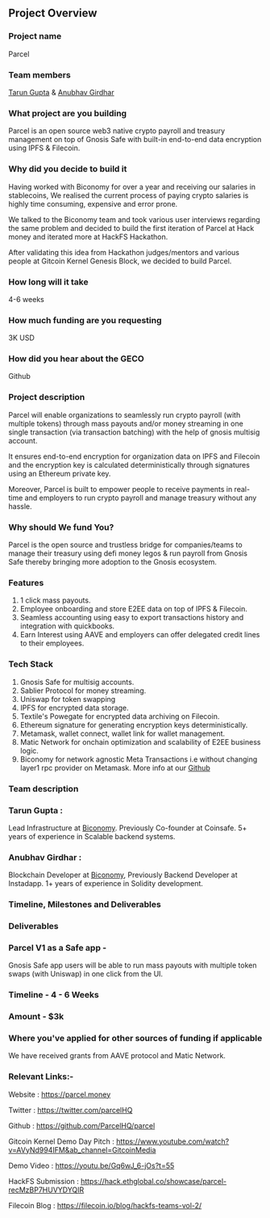 ## Project Overview

### Project name
Parcel 

### Team members
[Tarun Gupta](https://github.com/tarun1475) & [Anubhav Girdhar](https://github.com/anubhavgirdhar)  

### What project are you building
Parcel is an open source web3 native crypto payroll and treasury management on top of Gnosis Safe with built-in end-to-end data encryption using IPFS & Filecoin.

### Why did you decide to build it
Having worked with Biconomy for over a year and receiving our salaries in stablecoins, We realised the current process of paying crypto salaries is highly time consuming, expensive and error prone. 

We talked to the Biconomy team and took various user interviews regarding the same problem and decided to build the first iteration of Parcel at Hack money and iterated more at HackFS Hackathon. 

After validating this idea from Hackathon judges/mentors and various people at Gitcoin Kernel Genesis Block, we decided to build Parcel.

### How long will it take
4-6 weeks

### How much funding are you requesting
3K USD 


### How did you hear about the GECO 
Github 


### Project description
Parcel will enable organizations to seamlessly run crypto payroll (with multiple tokens) through mass payouts and/or money streaming in one single transaction (via transaction batching) with the help of gnosis multisig account.

It ensures end-to-end encryption for organization data on IPFS and Filecoin and the encryption key is calculated deterministically through signatures using an Ethereum private key.  

Moreover, Parcel is built to empower people to receive payments in real-time and employers to run crypto payroll and manage treasury without any hassle.

### Why should We fund You?
Parcel is the open source and trustless bridge for companies/teams to manage their treasury using defi money legos & run payroll from Gnosis Safe thereby bringing more adoption to the Gnosis ecosystem. 

### Features
1) 1 click mass payouts.
2) Employee onboarding and store E2EE data on top of IPFS & Filecoin. 
3) Seamless accounting using easy to export transactions history and integration with quickbooks. 
4) Earn Interest using AAVE and employers can offer delegated credit lines to their employees. 


### Tech Stack
1) Gnosis Safe for multisig accounts.
2) Sablier Protocol for money streaming.
3) Uniswap for token swapping
4) IPFS for encrypted data storage.
5) Textile's Powegate for encrypted data archiving on Filecoin.
6) Ethereum signature for generating encryption keys deterministically.
7) Metamask, wallet connect, wallet link for wallet management.
8) Matic Network for onchain optimization and scalability of E2EE business logic.
9) Biconomy for network agnostic Meta Transactions i.e without changing layer1 rpc provider on Metamask.
More info at our [Github](https://github.com/ParcelHQ/parcel)

### Team description

### Tarun Gupta : 
Lead Infrastructure at [Biconomy](https://biconomy.io). Previously Co-founder at Coinsafe. 5+ years of experience in Scalable backend systems. 


### Anubhav Girdhar :
Blockchain Developer at [Biconomy](https://biconomy.io), Previously Backend Developer at Instadapp. 1+ years of experience in Solidity development.

 
### Timeline, Milestones and Deliverables

### Deliverables 

### Parcel V1 as a Safe app  - 

Gnosis Safe app users will be able to run mass payouts with multiple token swaps (with Uniswap) in one click from the UI.

### Timeline - 4 - 6 Weeks
### Amount - $3k

### Where you've applied for other sources of funding if applicable
We have received grants from AAVE protocol and Matic Network.

### Relevant Links:-

Website : https://parcel.money

Twitter : https://twitter.com/parcelHQ

Github : https://github.com/ParcelHQ/parcel

Gitcoin Kernel Demo Day Pitch : https://www.youtube.com/watch?v=AVyNd994IFM&ab_channel=GitcoinMedia

Demo Video : https://youtu.be/Gq6wJ_6-jOs?t=55

HackFS Submission : https://hack.ethglobal.co/showcase/parcel-recMzBP7HUVYDYQIR

Filecoin Blog : https://filecoin.io/blog/hackfs-teams-vol-2/
